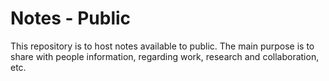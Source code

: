 Notes - Public
====

This repository is to host notes available to public. The main purpose is to share with people information, regarding work, research and collaboration, etc.
